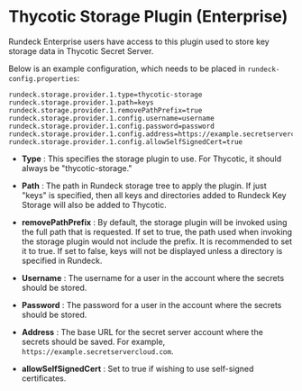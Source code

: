 # Thycotic Storage Plugin (Enterprise)

Rundeck Enterprise users have access to this plugin used to store key storage data in Thycotic Secret Server.


Below is an example configuration, which needs to be placed in `rundeck-config.properties`:

```
rundeck.storage.provider.1.type=thycotic-storage
rundeck.storage.provider.1.path=keys
rundeck.storage.provider.1.removePathPrefix=true
rundeck.storage.provider.1.config.username=username
rundeck.storage.provider.1.config.password=password
rundeck.storage.provider.1.config.address=https://example.secretservercloud.com
rundeck.storage.provider.1.config.allowSelfSignedCert=true
```

- **Type**
: This specifies the storage plugin to use. For Thycotic, it should always be "thycotic-storage."

- **Path**
: The path in Rundeck storage tree to apply the plugin. If just "keys" is specified, then all keys and directories added to Rundeck Key Storage will also be added to Thycotic. 

- **removePathPrefix**
: By default, the storage plugin will be invoked using the full path that is requested. If set to true, the path used when invoking the storage plugin would not include the prefix. It is recommended to set it to true. If set to false, keys will not be displayed unless a directory is specified in Rundeck.

- **Username**
: The username for a user in the account where the secrets should be stored.

- **Password**
: The password for a user in the account where the secrets should be stored.

- **Address**
: The base URL for the secret server account where the secrets should be saved. For example, `https://example.secretservercloud.com`.

- **allowSelfSignedCert**
: Set to true if wishing to use self-signed certificates.